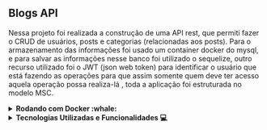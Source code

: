 ## Blogs API

Nessa projeto foi realizada a construção de uma API rest, que permiti fazer o CRUD de usuários, posts e categorias (relacionadas aos posts). Para o armazenamento das informações foi usado um container docker do mysql, e para salvar as informações nesse banco foi utilizado o sequelize, outro recurso utilizado foi o JWT (json web token) para identificar o usuário que está fazendo as operações para que assim somente quem deve ter acesso aquela operação possa realiza-lá , toda a aplicação foi estruturada no modelo MSC.

<details>
  <summary><strong>Rodando com Docker :whale: </strong></summary>
  
  <br />

  Rode os serviços node e db com o comando `docker-compose up -d --build`.

  Lembre-se de parar o mysql se estiver usando localmente na porta padrão (3306), ou adapte, caso queria fazer uso da aplicação em containers;

  Esses serviços irão inicializar um container chamado blogs_api e outro chamado blogs_api_db;

  A partir daqui você pode rodar o container blogs_api via CLI ou abri-lo no VS Code;

  Use o comando `docker exec -it blogs_api bash`.

  Ele te dará acesso ao terminal interativo do container criado pelo compose, que está rodando em segundo plano.
  information_source Instale as dependências [Caso existam] com `npm install`. (Instale dentro do container)

  :warning: Atenção : Caso opte por utilizar o Docker, TODOS os comandos disponíveis no package.json (npm start, npm test, npm run dev, ...) devem ser executados DENTRO do container, ou seja, no terminal que aparece após a execução do comando docker exec citado acima.

  :warning: Atenção : O git dentro do container não vem configurado com suas credenciais. Ou faça os commits fora do container, ou configure as suas     credenciais do git dentro do container.

  <br/>
</details>


<details>
  <summary><strong>Tecnologias Utilizadas e Funcionalidades 💻 </strong></summary>
  <br />
  <details>
  <summary>
    Funcionalidades
  </summary>

  <ul>
    <br />
   <li> Fazer login com a rota: /login (POST) </li>
   <li> Criar um usuário com a rota: /user (POST) </li>
   <li> Buscar usuários com a rota: /user (GET) </li>
   <li> Buscar usuário pelo id com a rota: /user/:id (GET) </li>
   <li> Criar uma categoria com a rota: /categories (POST) </li>
   <li> Buscar as categorias com a rota: /categories (GET) </li>
   <li> Criar um post com a rota: /post (POST) </li>
   <li> Buscar os posts com a rota: /post (GET) </li>
   <li> Buscar um post com a rota: /post/:id (GET) </li>
   <li> Atualizar um post com a rota: /post/:id (PUT) </li>
   <li> Deletar um post com a rota: /post/:id (DELETE) </li>
   <li> Deletar o usuario logado com a rota: /user/me (DELETE) </li>
   <li> Buscar um post por uma palavra chave com a rota: /post/search?q=:searchTerm (GET) </li>
  </ul>
 </details>
 
 
<details>
  <summary>
    Tecnologias ultizadas
  </summary>
  
  <ul>
    <br />
    <li> Express </li>
     <li> Sequelize </li>
    <li> Json web token (JWT) </li>
    <li> Docker </li>
  </ul>
 </details>

<br />
</details>
